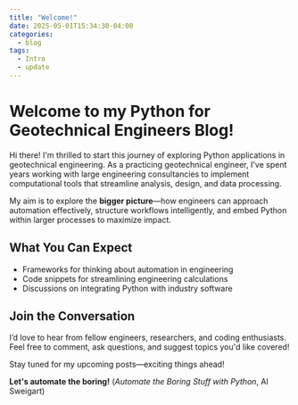 ```yaml
---
title: "Welcome!"
date: 2025-05-01T15:34:30-04:00
categories:
  - blog
tags:
  - Intro
  - update
---
```


# Welcome to my Python for Geotechnical Engineers Blog!

Hi there! I'm thrilled to start this journey of exploring Python applications in geotechnical engineering. As a practicing geotechnical engineer, I've spent years working with large engineering consultancies to implement computational tools that streamline analysis, design, and data processing.

My aim is to explore the **bigger picture**—how engineers can approach automation effectively, structure workflows intelligently, and embed Python within larger processes to maximize impact.

## What You Can Expect
- Frameworks for thinking about automation in engineering
- Code snippets for streamlining engineering calculations
- Discussions on integrating Python with industry software

## Join the Conversation
I’d love to hear from fellow engineers, researchers, and coding enthusiasts. Feel free to comment, ask questions, and suggest topics you'd like covered!

Stay tuned for my upcoming posts—exciting things ahead!

**Let's automate the boring!** (*Automate the Boring Stuff with Python*, Al Sweigart)
